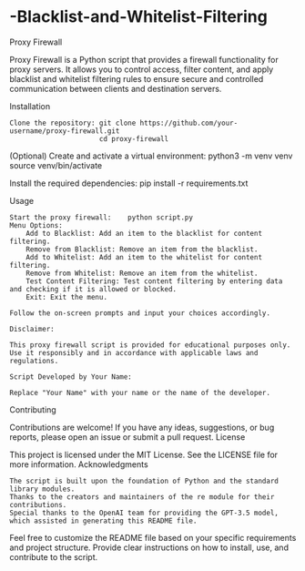 
# -Blacklist-and-Whitelist-Filtering
Proxy Firewall

Proxy Firewall is a Python script that provides a firewall functionality for proxy servers. It allows you to control access, filter content, and apply blacklist and whitelist filtering rules to ensure secure and controlled communication between clients and destination servers.

Installation

    Clone the repository: git clone https://github.com/your-username/proxy-firewall.git
                          cd proxy-firewall

(Optional) Create and activate a virtual environment: python3 -m venv venv
                                                      source venv/bin/activate
                          
                          
  Install the required dependencies: 
                                       pip install -r requirements.txt


Usage

    Start the proxy firewall:    python script.py
    Menu Options:
        Add to Blacklist: Add an item to the blacklist for content filtering.
        Remove from Blacklist: Remove an item from the blacklist.
        Add to Whitelist: Add an item to the whitelist for content filtering.
        Remove from Whitelist: Remove an item from the whitelist.
        Test Content Filtering: Test content filtering by entering data and checking if it is allowed or blocked.
        Exit: Exit the menu.

    Follow the on-screen prompts and input your choices accordingly.

    Disclaimer:

    This proxy firewall script is provided for educational purposes only. Use it responsibly and in accordance with applicable laws and regulations.

    Script Developed by Your Name:

    Replace "Your Name" with your name or the name of the developer.

Contributing

Contributions are welcome! If you have any ideas, suggestions, or bug reports, please open an issue or submit a pull request.
License

This project is licensed under the MIT License. See the LICENSE file for more information.
Acknowledgments

    The script is built upon the foundation of Python and the standard library modules.
    Thanks to the creators and maintainers of the re module for their contributions.
    Special thanks to the OpenAI team for providing the GPT-3.5 model, which assisted in generating this README file.

Feel free to customize the README file based on your specific requirements and project structure. Provide clear instructions on how to install, use, and contribute to the script.
